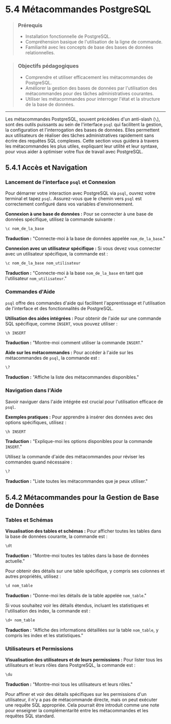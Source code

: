 # 5.4 Métacommandes PostgreSQL
<blockquote>
<h3>Prérequis</h3>
<ul>
    <li>Installation fonctionnelle de PostgreSQL.</li>
    <li>Compréhension basique de l'utilisation de la ligne de commande.</li>
    <li>Familiarité avec les concepts de base des bases de données relationnelles.</li>
</ul>
</blockquote>
<blockquote>
    <h3>Objectifs pédagogiques</h3>
<ul>
    <li>Comprendre et utiliser efficacement les métacommandes de PostgreSQL.</li>
    <li>Améliorer la gestion des bases de données par l'utilisation des métacommandes pour des tâches administratives courantes.</li>
    <li>Utiliser les métacommandes pour interroger l'état et la structure de la base de données.</li>
</ul>
</blockquote>

---

Les métacommandes PostgreSQL, souvent précédées d'un anti-slash (`\`), sont des outils puissants au sein de l'interface `psql` qui facilitent la gestion, la configuration et l'interrogation des bases de données. Elles permettent aux utilisateurs de réaliser des tâches administratives rapidement sans écrire des requêtes SQL complexes. Cette section vous guidera à travers les métacommandes les plus utiles, expliquant leur utilité et leur syntaxe, pour vous aider à optimiser votre flux de travail avec PostgreSQL.


## 5.4.1 Accès et Navigation

### Lancement de l'interface `psql` et Connexion

Pour démarrer votre interaction avec PostgreSQL via `psql`, ouvrez votre terminal et tapez `psql`. Assurez-vous que le chemin vers `psql` est correctement configuré dans vos variables d'environnement.

**Connexion à une base de données :**
Pour se connecter à une base de données spécifique, utilisez la commande suivante :
```bash
\c nom_de_la_base
```
**Traduction :** "Connecte-moi à la base de données appelée `nom_de_la_base`."

**Connexion avec un utilisateur spécifique :**
Si vous devez vous connecter avec un utilisateur spécifique, la commande est :
```bash
\c nom_de_la_base nom_utilisateur
```
**Traduction :** "Connecte-moi à la base `nom_de_la_base` en tant que l'utilisateur `nom_utilisateur`."

### Commandes d'Aide

`psql` offre des commandes d'aide qui facilitent l'apprentissage et l'utilisation de l'interface et des fonctionnalités de PostgreSQL.

**Utilisation des aides intégrées :**
Pour obtenir de l'aide sur une commande SQL spécifique, comme `INSERT`, vous pouvez utiliser :
```bash
\h INSERT
```
**Traduction :** "Montre-moi comment utiliser la commande `INSERT`."

**Aide sur les métacommandes :**
Pour accéder à l'aide sur les métacommandes de `psql`, la commande est :
```bash
\?
```
**Traduction :** "Affiche la liste des métacommandes disponibles."

### Navigation dans l'Aide

Savoir naviguer dans l'aide intégrée est crucial pour l'utilisation efficace de `psql`.

**Exemples pratiques :**
Pour apprendre à insérer des données avec des options spécifiques, utilisez :
```bash
\h INSERT
```
**Traduction :** "Explique-moi les options disponibles pour la commande `INSERT`."

Utilisez la commande d'aide des métacommandes pour réviser les commandes quand nécessaire :
```bash
\?
```
**Traduction :** "Liste toutes les métacommandes que je peux utiliser."

## 5.4.2 Métacommandes pour la Gestion de Base de Données

### Tables et Schémas

**Visualisation des tables et schémas :**
Pour afficher toutes les tables dans la base de données courante, la commande est :
```bash
\dt
```
**Traduction :** "Montre-moi toutes les tables dans la base de données actuelle."

Pour obtenir des détails sur une table spécifique, y compris ses colonnes et autres propriétés, utilisez :
```bash
\d nom_table
```
**Traduction :** "Donne-moi les détails de la table appelée `nom_table`."

Si vous souhaitez voir les détails étendus, incluant les statistiques et l'utilisation des index, la commande est :
```bash
\d+ nom_table
```
**Traduction :** "Affiche des informations détaillées sur la table `nom_table`, y compris les index et les statistiques."

### Utilisateurs et Permissions

**Visualisation des utilisateurs et de leurs permissions :**
Pour lister tous les utilisateurs et leurs rôles dans PostgreSQL, la commande est :
```bash
\du
```
**Traduction :** "Montre-moi tous les utilisateurs et leurs rôles."

Pour affiner et voir des détails spécifiques sur les permissions d'un utilisateur, il n'y a pas de métacommande directe, mais on peut exécuter une requête SQL appropriée. Cela pourrait être introduit comme une note pour enseigner la complémentarité entre les métacommandes et les requêtes SQL standard.


